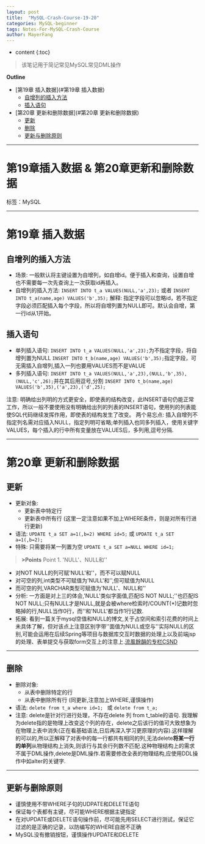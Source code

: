 ```yaml
---
layout: post
title:  "MySQL-Crash-Course-19-20"
categories: MySQL-beginner
tags: Notes-For-MySQL-Crash-Course
author: MayerFang
---
```


* content
{:toc}

>该笔记用于简记常见MySQL常见DML操作




**Outline**

- [第19章 插入数据](#第19章 插入数据)
	- [自增列的插入方法](#自增列的插入方法)
	- [插入语句](#插入语句)
- [第20章 更新和删除数据](#第20章 更新和删除数据)
	- [更新](#更新)
	- [删除](#删除)
	- [更新与删除原则](#更新与删除原则)


---

# 第19章插入数据 & 第20章更新和删除数据

标签：MySQL

---

# 第19章 插入数据

## 自增列的插入方法

- 场景: 一般默认将主键设置为自增列，如自增id。便于插入和查询，设置自增也不需要每一次先查询上一次获取id再插入。
- 自增列的插入方法: `INSERT INTO t_a VALUES(NULL,'a',23);` 或者 `INSERT INTO t_a(name,age) VALUES('b',35);`
解释: 指定字段可以忽略id，若不指定字段必须匹配插入每个字段，所以将自增列置为NULL即可。默认会自增，第一行id从1开始。 

## 插入语句

- 单列插入语句: `INSERT INTO t_a VALUES(NULL,'a',23);`为不指定字段，将自增列置为NULL
`INSERT INTO t_b(name,age) VALUES('b',35);`指定字段，可无需插入自增列,插入一列也要用VALUES而不是VALUE
- 多列插入语句: `INSERT INTO t_a VALUES(NULL,'a',23),(NULL,'b',35),(NULL,'c',26);`并在其后用逗号,分割
`INSERT INTO t_b(name,age) VALUES('b',35),('a',23),('d',25);`

注意: 明确给出列明的方式更安全，即使表的结构改变，此INSERT语句仍能正常工作，所以一般不要使用没有明确给出列的列表的INSERT语句，使用列的列表能使SQL代码继续发挥作用，即使表的结构发生了改变。
两个易忘点: 插入自增列不指定列名需对应插入NULL，指定列明可省略;单列插入也同多列插入，使用关键字VALUES，每个插入的行中所有变量放在VALUES后，多列用,逗号分隔.

---

# 第20章 更新和删除数据

## 更新

- 更新对象:
	- 更新表中特定行
	- 更新表中所有行 (这里一定注意如果不加上WHERE条件，则是对所有行进行更新)
- 语法: `UPDATE t_a SET a=1(,b=2) WHERE id=5;` 或 `UPDATE t_a SET a=1(,b=2);`
- 特殊: 只需要将某一列置为空 `UPDATE t_a SET a=NULL WHERE id=1;`

> **>Points**
> Point 1. 'NULL'、NULL和''
- 对NOT NULL的列可赋'NULL'和''，而不可以赋NULL
- 对可空的列,int类型不可赋值为'NULL'和'',但可赋值为NULL
- 而可空的列,VARCHAR类型可赋值为'NULL'、NULL和''
- 分析: 一方面是对上三的体会,'NULL'类似字面值,匹配IS NOT NULL;''也匹配IS NOT NULL;只有NULL才是NULL,就是会被where检索时/COUNT(*)记数时忽略掉的行,NULL当作0行，而''和'NULL'都当作1行记数.
- 拓展: 看到一篇关于mysql空值和NULL的博文,关于占空间和索引花费的时间上未具体了解，但对该点上注意区别字带''面值为NULL或空与''实际NULL的区别,可能会运用在后续Spring等项目与数据库交互时数据的处理上以及前端jsp的处理、表单提交与获取form交互上的注意上.[流風餘韻的专栏CSND](https://blog.csdn.net/u014743697/article/details/54136092)

---

## 删除

- 删除对象:
	- 从表中删除特定的行
	- 从表中删除所有行 (同更新,注意加上WHERE,谨慎操作)
- 语法: `delete from t_a where id=1; ` 或 `delete from t_a;`
- 注意: delete是针对行进行处理，不存在delete 列 from t_table的语句. 我理解为delete指的是物理上改变这个列的存在，delete之后该行的值可大致想象为在物理上表中消失(正在看基础语法,日后再深入学习更原理的内容).这样理解的可以的,所以正解释了对表中的每一行都共有相同的列,无法delete**将某一行的单列**从物理结构上消失,则该行与其余行列数不匹配.这种物理结构上的需求不属于DML操作,delete是DML操作.若需要修改全表的物理结构,应使用DDL操作中如alter的关键字.

---

## 更新与删除原则

- 谨慎使用不带WHERE子句的UDPATE和DELETE语句
- 保证每个表都有主键，尽可能WHERE根据主键指定
- 在对UPDATE或DELETE语句操作前，尽可能先用SELECT进行测试，保证它过滤的是正确的记录，以防编写的WHERE自居不正确
- MySQL没有撤销按钮，谨慎操作UPDATE和DELETE